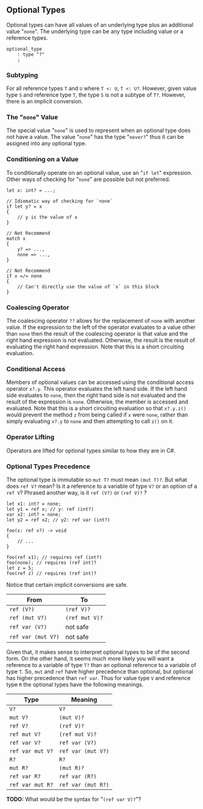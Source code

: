 ## Optional Types

Optional types can have all values of an underlying type plus an additional value "`none`". The underlying type can be any type including value or a reference types.

```grammar
optional_type
    : type "?"
    ;
```

### Subtyping

For all reference types `T` and `U` where `T <: U`, `T <: U?`. However, given value type `S` and reference type `T`, the type `S` is not a subtype of `T?`. However, there is an implicit conversion.

### The "`none`" Value

The special value "`none`" is used to represent when an optional type does not have a value. The value "`none`" has the type "`never?`" thus it can be assigned into any optional type.

### Conditioning on a Value

To conditionally operate on an optional value, use an "`if let`" expression. Other ways of checking for "`none`" are possible but not preferred.

```adamant
let x: int? = ...;

// Idiomatic way of checking for `none`
if let y? = x
{
    // y is the value of x
}

// Not Recommend
match x
{
    y? => ...,
    none => ...,
}

// Not Recommend
if x =/= none
{
    // Can't directly use the value of `x` in this block
}
```

### Coalescing Operator

The coalescing operator `??` allows for the replacement of `none` with another value. If the expression to the left of the operator evaluates to a value other than `none` then the result of the coalescing operator is that value and the right hand expression is not evaluated. Otherwise, the result is the result of evaluating the right hand expression. Note that this is a short circuiting evaluation.

### Conditional Access

Members of optional values can be accessed using the conditional access operator `x?.y`. This operator evaluates the left hand side. If the left hand side evaluates to `none`, then the right hand side is not evaluated and the result of the expression is `none`. Otherwise, the member is accessed and evaluated. Note that this is a short circuiting evaluation so that `x?.y.z()` would prevent the method `z` from being called if `x` were `none`, rather than simply evaluating `x?.y` to `none` and then attempting to call `z()` on it.

### Operator Lifting

Operators are lifted for optional types similar to how they are in C#.

### Optional Types Precedence

The optional type is immutable so `mut T?` must mean `(mut T)?`. But what does `ref V?` mean? Is it a reference to a variable of type `V?` or an option of a `ref V`? Phrased another way, is it `ref (V?)` or `(ref V)?` ?

```adamant
let x1: int? = none;
let y1 = ref x; // y: ref (int?)
var x2: int? = none;
let y2 = ref x2; // y2: ref var (int?)

foo(x: ref x?) -> void
{
    // ...
}

foo(ref x1); // requires ref (int?)
foo(none); // requires (ref int)?
let z = 5;
foo(ref z) // requires (ref int)?
```

Notice that certain implicit conversions are safe.

| From               | To             |
| ------------------ | -------------- |
| `ref (V?)`         | `(ref V)?`     |
| `ref (mut V?)`     | `(ref mut V)?` |
| `ref var (V?)`     | not safe       |
| `ref var (mut V?)` | not safe       |

Given that, it makes sense to interpret optional types to be of the second form. On the other hand, it seems much more likely you will want a reference to a variable of type `T?` than an optional reference to a variable of type `T`. So, `mut` and `ref` have higher precedence than optional, but optional has higher precedence than `ref var`.  Thus for value type `V` and reference type `R` the optional types have the following meanings.

| Type             | Meaning            |
| ---------------- | ------------------ |
| `V?`             | `V?`               |
| `mut V?`         | `(mut V)?`         |
| `ref V?`         | `(ref V)?`         |
| `ref mut V?`     | `(ref mut V)?`     |
| `ref var V?`     | `ref var (V?)`     |
| `ref var mut V?` | `ref var (mut V?)` |
| `R?`             | `R?`               |
| `mut R?`         | `(mut R)?`         |
| `ref var R?`     | `ref var (R?)`     |
| `ref var mut R?` | `ref var (mut R?)` |

**TODO:** What would be the syntax for "`(ref var V)?`"?

